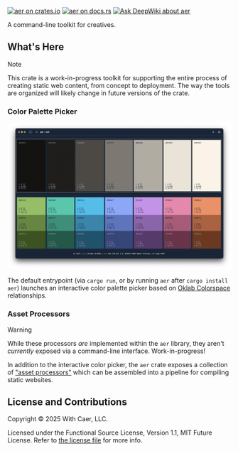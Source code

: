 [![`aer` on crates.io](https://img.shields.io/crates/v/aer)](https://crates.io/crates/aer)
[![`aer` on docs.rs](https://img.shields.io/docsrs/aer)](https://docs.rs/aer/)
[![Ask DeepWiki about `aer`](https://deepwiki.com/badge.svg)](https://deepwiki.com/caer/aer)

A command-line toolkit for creatives.

## What's Here

> [!NOTE]
> This crate is a work-in-progress toolkit for supporting the entire process of creating static web content, from concept to deployment.
> The way the tools are organized will likely change in future versions of the crate.

### Color Palette Picker

![Picture of the `aer` color palette tool](docs/aer-colors.png)

The default entrypoint (via `cargo run`, or by running `aer` after `cargo install aer`) launches an interactive color palette picker based on [Oklab Colorspace](https://bottosson.github.io/posts/oklab/) relationships.

### Asset Processors

> [!WARNING]
> While these processors _are_ implemented within the `aer` library, they aren't _currently_ exposed via a command-line interface. Work-in-progress!

In addition to the interactive color picker, the `aer` crate exposes a collection of ["asset processors"](src/proc.rs) which can be assembled into a pipeline for compiling static websites.

## License and Contributions 

Copyright © 2025 With Caer, LLC.

Licensed under the Functional Source License, Version 1.1, MIT Future License.
Refer to [the license file](LICENSE.md) for more info.